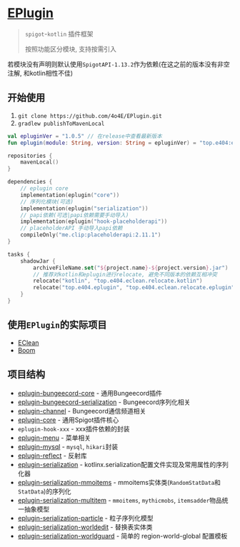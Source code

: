# [EPlugin](https://github.com/4o4E/EPlugin)

> `spigot`-`kotlin` 插件框架
> 
> 按照功能区分模块, 支持按需引入

若模块没有声明则默认使用`SpigotAPI-1.13.2`作为依赖(在这之前的版本没有非空注解, 和kotlin相性不佳)

## 开始使用

1. `git clone https://github.com/4o4E/EPlugin.git`
2. `gradlew publishToMavenLocal`

```kotlin
val epluginVer = "1.0.5" // 在release中查看最新版本
fun eplugin(module: String, version: String = epluginVer) = "top.e404:eplugin-$module:$version"

repositories {
    mavenLocal()
}

dependencies {
    // eplugin core
    implementation(eplugin("core"))
    // 序列化模块(可选)
    implementation(eplugin("serialization"))
    // papi依赖(可选|papi依赖需要手动导入)
    implementation(eplugin("hook-placeholderapi"))
    // placeholderAPI 手动导入papi依赖
    compileOnly("me.clip:placeholderapi:2.11.1")
}

tasks {
    shadowJar {
        archiveFileName.set("${project.name}-${project.version}.jar")
        // 推荐对kotlin和eplugin进行relocate, 避免不同版本的依赖互相冲突
        relocate("kotlin", "top.e404.eclean.relocate.kotlin")
        relocate("top.e404.eplugin", "top.e404.eclean.relocate.eplugin")
    }
}
```

## 使用`EPlugin`的实际项目

- [EClean](https://github.com/4o4E/EClean)
- [Boom](https://github.com/4o4E/Boom)

## 项目结构

- [eplugin-bungeecord-core](eplugin-bungeecord-core) - 通用Bungeecord插件
- [eplugin-bungeecord-serialization](eplugin-bungeecord-serialization) - Bungeecord序列化相关
- [eplugin-channel](eplugin-channel) - Bungeecord通信频道相关
- [eplugin-core](eplugin-core) - 通用Spigot插件核心
- `eplugin-hook-xxx` - xxx插件依赖的封装
- [eplugin-menu](eplugin-menu) - 菜单相关
- [eplugin-mysql](eplugin-mysql) - `mysql`, `hikari`封装
- [eplugin-reflect](eplugin-reflect) - 反射库
- [eplugin-serialization](eplugin-serialization) - kotlinx.serialization配置文件实现及常用属性的序列化器
- [eplugin-serialization-mmoitems](eplugin-serialization-mmoitems) - mmoitems实体类(`RandomStatData`和`StatData`)的序列化
- [eplugin-serialization-multitem](eplugin-serialization-multitem) - `mmoitems`, `mythicmobs`, `itemsadder`物品统一抽象模型
- [eplugin-serialization-particle](eplugin-serialization-particle) - 粒子序列化模型
- [eplugin-serialization-worldedit](eplugin-serialization-worldedit) - 替换表实体类
- [eplugin-serialization-worldguard](eplugin-serialization-worldguard) - 简单的 region-world-global 配置模板
